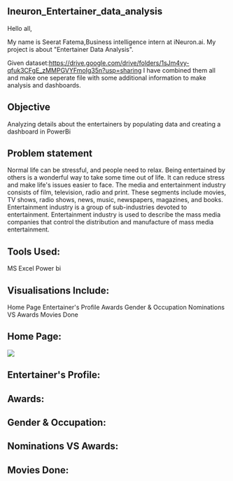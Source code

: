 ## Ineuron_Entertainer_data_analysis
Hello all,

My name is Seerat Fatema,Business intelligence  intern at iNeuron.ai. My project is about "Entertainer Data Analysis".

Given dataset:https://drive.google.com/drive/folders/1sJm4vy-qfuk3CFgE_zMMPGVYFmoIg35n?usp=sharing
I have combined them all and make one seperate file with some additional information to make analysis and dashboards.

## Objective 
Analyzing details about the entertainers by populating data and creating a dashboard in PowerBi

## Problem statement

Normal life can be stressful, and people need to relax. Being entertained by others is a wonderful way to take some time out of life. It can reduce stress and make life's issues easier to face. The media and entertainment industry consists of film, television, radio and print. These segments include movies, TV shows, radio shows, news, music, newspapers, magazines, and books. Entertainment industry is a group of sub-industries devoted to entertainment. Entertainment industry is used to describe the mass media companies that control the distribution and manufacture of mass media entertainment.
## Tools Used:

MS Excel
Power bi

## Visualisations Include:
Home Page
Entertainer's Profile
Awards
Gender & Occupation
Nominations VS Awards
Movies Done

## Home Page:
<img src="Dow![Screenshot (17)](https://github.com/seeratfatema/Ineuron_-entertainer_data_analysis/assets/115491132/4cacced6-2487-4634-8fd6-e48628e107b0)
nloads">

## Entertainer's Profile:
## Awards:
## Gender & Occupation:
## Nominations VS Awards:
## Movies Done:

